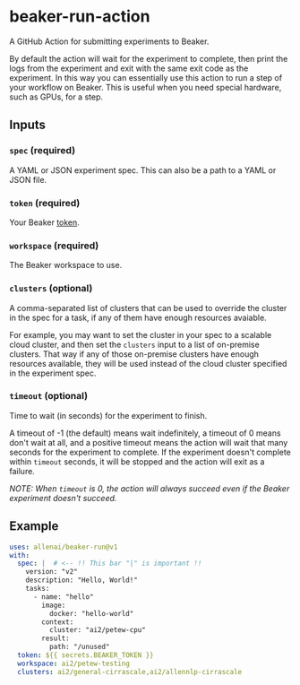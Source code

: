# beaker-run-action

A GitHub Action for submitting experiments to Beaker.

By default the action will wait for the experiment to complete, then print the logs
from the experiment and exit with the same exit code as the experiment.
In this way you can essentially use this action to run a step of your workflow on Beaker.
This is useful when you need special hardware, such as GPUs, for a step.

## Inputs

### `spec` (required)

A YAML or JSON experiment spec. This can also be a path to a YAML or JSON file.

### `token` (required)

Your Beaker [token](https://beaker.org/user).

### `workspace` (required)

The Beaker workspace to use.

### `clusters` (optional)

A comma-separated list of clusters that can be used to override the cluster
in the spec for a task, if any of them have enough resources avaiable.

For example, you may want to set the cluster in your spec to a scalable cloud cluster,
and then set the `clusters` input to a list of on-premise clusters.
That way if any of those on-premise clusters have enough resources available,
they will be used instead of the cloud cluster specified in the experiment spec.

### `timeout` (optional)

Time to wait (in seconds) for the experiment to finish.

A timeout of -1 (the default) means wait indefinitely, a timeout of 0 means don't wait at all,
and a positive timeout means the action will wait that many seconds for the experiment to complete. If the experiment doesn't complete within `timeout` seconds, it will be stopped and the action will exit as a failure.

*NOTE: When `timeout` is 0, the action will always succeed even if the Beaker experiment doesn't succeed.*

## Example

```yaml
uses: allenai/beaker-run@v1
with:
  spec: |  # <-- !! This bar "|" is important !!
    version: "v2"
    description: "Hello, World!"
    tasks:
      - name: "hello"
        image:
          docker: "hello-world"
        context:
          cluster: "ai2/petew-cpu"
        result:
          path: "/unused"
  token: ${{ secrets.BEAKER_TOKEN }}
  workspace: ai2/petew-testing
  clusters: ai2/general-cirrascale,ai2/allennlp-cirrascale
```
